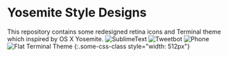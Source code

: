 # Yosemite Style Designs
This repository contains some redesigned retina icons and Terminal theme which inspired by OS X Yosemite.
![SublimeText](https://s3.amazonaws.com/f.cl.ly/items/1X2p133H2p1Q3E0G2S0K/SublimeText.png)
![Tweetbot](https://s3.amazonaws.com/f.cl.ly/items/1Y3k1F210F0I183B1M1N/Tweetbot.png)
![Phone](https://s3.amazonaws.com/f.cl.ly/items/0b191Y0U3m2n1R182Q3W/Phone.png)
![Flat Terminal Theme](https://s3.amazonaws.com/f.cl.ly/items/271318073e3R0X271B3h/FlatTerminalTheme.png)
{:.some-css-class style="width: 512px"}